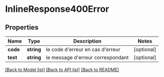 # InlineResponse400Error

## Properties
Name | Type | Description | Notes
------------ | ------------- | ------------- | -------------
**code** | **string** | le code d&#x27;erreur en cas d&#x27;erreur | [optional] 
**text** | **string** | le message d&#x27;erreur correspondant | [optional] 

[[Back to Model list]](../../README.md#documentation-for-models) [[Back to API list]](../../README.md#documentation-for-api-endpoints) [[Back to README]](../../README.md)


